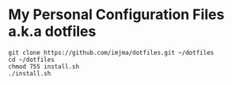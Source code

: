 # My Personal Configuration Files a.k.a dotfiles

	git clone https://github.com/imjma/dotfiles.git ~/dotfiles
	cd ~/dotfiles
	chmod 755 install.sh
	./install.sh
	
